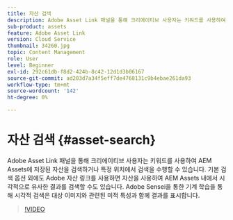 ```yaml
---
title: 자산 검색
description: Adobe Asset Link 패널을 통해 크리에이티브 사용자는 키워드를 사용하여 AEM Assets에 저장된 자산을 검색하거나 특정 위치에서 검색을 수행할 수 있습니다. 기본 검색 옵션 외에도 Adobe 자산 링크를 사용하면 자산을 사용하여 AEM Assets 내에서 시각적으로 유사한 결과를 검색할 수도 있습니다. Adobe Sensei을 통한 기계 학습을 통해 시각적 검색은 대상 이미지와 관련된 미적 특성과 함께 결과를 표시합니다.
sub-product: assets
feature: Adobe Asset Link
version: Cloud Service
thumbnail: 34260.jpg
topic: Content Management
role: User
level: Beginner
exl-id: 292c61db-f8d2-424b-8c42-12d1d3b06167
source-git-commit: ad203d7a34f5eff7de4768131c9b4ebae261da93
workflow-type: tm+mt
source-wordcount: '142'
ht-degree: 0%

---
```


# 자산 검색 {#asset-search}

Adobe Asset Link 패널을 통해 크리에이티브 사용자는 키워드를 사용하여 AEM Assets에 저장된 자산을 검색하거나 특정 위치에서 검색을 수행할 수 있습니다. 기본 검색 옵션 외에도 Adobe 자산 링크를 사용하면 자산을 사용하여 AEM Assets 내에서 시각적으로 유사한 결과를 검색할 수도 있습니다. Adobe Sensei을 통한 기계 학습을 통해 시각적 검색은 대상 이미지와 관련된 미적 특성과 함께 결과를 표시합니다.

>[!VIDEO](https://video.tv.adobe.com/v/34260/?quality=12)
